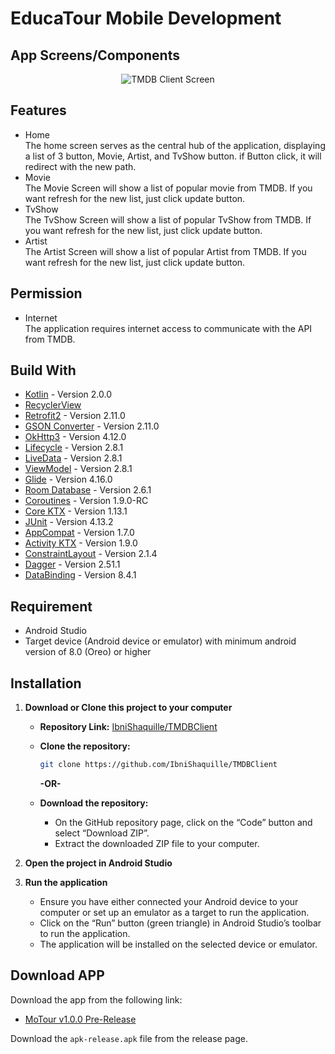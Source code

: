 # EducaTour Mobile Development

## App Screens/Components

<p align="center">
    <img src="https://github.com/user-attachments/assets/8a3ba019-223d-49bb-a2d9-23468dfb699a" alt="TMDB Client Screen">  
</p>

## Features

- Home\
  The home screen serves as the central hub of the application, displaying a list of 3 button, Movie, Artist, and TvShow button. if Button click, it will redirect with the new path.
- Movie\
  The Movie Screen will show a list of popular movie from TMDB. If you want refresh for the new list, just click update button.
- TvShow\
  The TvShow Screen will show a list of popular TvShow from TMDB. If you want refresh for the new list, just click update button.
- Artist\
  The Artist Screen will show a list of popular Artist from TMDB. If you want refresh for the new list, just click update button.
  
## Permission

- Internet\
  The application requires internet access to communicate with the API from TMDB.
  
## Build With

- [Kotlin](https://kotlinlang.org) - Version 2.0.0
- [RecyclerView](https://developer.android.com/develop/ui/views/layout/recyclerview)
- [Retrofit2](https://github.com/square/retrofit) - Version 2.11.0
- [GSON Converter](https://github.com/square/retrofit/tree/master/retrofit-converters/gson) - Version 2.11.0
- [OkHttp3](https://github.com/square/okhttp) - Version 4.12.0
- [Lifecycle](https://developer.android.com/jetpack/androidx/releases/lifecycle) - Version 2.8.1
- [LiveData](https://developer.android.com/topic/libraries/architecture/livedata) - Version 2.8.1
- [ViewModel](https://developer.android.com/topic/libraries/architecture/viewmodel) - Version 2.8.1
- [Glide](https://github.com/bumptech/glide) - Version 4.16.0
- [Room Database](https://developer.android.com/jetpack/androidx/releases/room) - Version 2.6.1
- [Coroutines](https://kotlinlang.org/docs/coroutines-overview.html) - Version 1.9.0-RC
- [Core KTX](https://developer.android.com/jetpack/androidx/releases/core) - Version 1.13.1
- [JUnit](https://junit.org/junit4/) - Version 4.13.2
- [AppCompat](https://developer.android.com/jetpack/androidx/releases/appcompat) - Version 1.7.0
- [Activity KTX](https://developer.android.com/jetpack/androidx/releases/activity) - Version 1.9.0
- [ConstraintLayout](https://developer.android.com/jetpack/androidx/releases/constraintlayout) - Version 2.1.4
- [Dagger](https://dagger.dev) - Version 2.51.1
- [DataBinding](https://developer.android.com/topic/libraries/data-binding) - Version 8.4.1

## Requirement

- Android Studio
- Target device (Android device or emulator) with minimum android version of 8.0 (Oreo) or higher

## Installation

1. **Download or Clone this project to your computer**
   
    - **Repository Link:** [IbniShaquille/TMDBClient](https://github.com/IbniShaquille/TMDBClient)
      
    - **Clone the repository:**
    
        ```sh
        git clone https://github.com/IbniShaquille/TMDBClient
        ```
        
        **-OR-**

    - **Download the repository:**
      - On the GitHub repository page, click on the “Code” button and select “Download ZIP”.
      - Extract the downloaded ZIP file to your computer.

2. **Open the project in Android Studio**

3. **Run the application**
    - Ensure you have either connected your Android device to your computer or set up an emulator as a target to run the application.
    - Click on the “Run” button (green triangle) in Android Studio’s toolbar to run the application.
    - The application will be installed on the selected device or emulator.

## Download APP

Download the app from the following link:

- [MoTour v1.0.0 Pre-Release](https://github.com/IbniShaquille/TMDBClient/releases/tag/Pre-Release)

Download the `apk-release.apk` file from the release page. 
